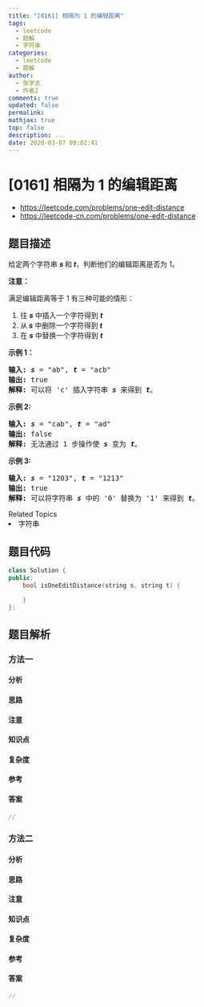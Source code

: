 ```yaml
---
title: "[0161] 相隔为 1 的编辑距离"
tags:
  - leetcode
  - 题解
  - 字符串
categories:
  - leetcode
  - 题解
author:
  - 张学志
  - 作者2
comments: true
updated: false
permalink:
mathjax: true
top: false
description: ...
date: 2020-03-07 00:02:41
---
```



# [0161] 相隔为 1 的编辑距离
* https://leetcode.com/problems/one-edit-distance
* https://leetcode-cn.com/problems/one-edit-distance


## 题目描述

<p>给定两个字符串&nbsp;<strong><em>s </em></strong>和<strong><em> t</em></strong>，判断他们的编辑距离是否为 1。</p>

<p><strong>注意：</strong></p>

<p>满足编辑距离等于 1 有三种可能的情形：</p>

<ol>
	<li>往 <em><strong>s</strong></em>&nbsp;中插入一个字符得到 <em><strong>t</strong></em></li>
	<li>从<em><strong> s</strong></em>&nbsp;中删除一个字符得到 <em><strong>t</strong></em></li>
	<li>在 <em><strong>s</strong></em>&nbsp;中替换一个字符得到 <em><strong>t</strong></em></li>
</ol>

<p><strong>示例 1：</strong></p>

<pre><strong>输入: </strong><strong><em>s</em></strong> = &quot;ab&quot;, <strong><em>t</em></strong> = &quot;acb&quot;
<strong>输出: </strong>true
<strong>解释: </strong>可以将 &#39;c&#39; 插入字符串 <strong><em>s</em></strong>&nbsp;来得到 <em><strong>t</strong></em>。
</pre>

<p><strong>示例 2:</strong></p>

<pre><strong>输入: </strong><strong><em>s</em></strong> = &quot;cab&quot;, <strong><em>t</em></strong> = &quot;ad&quot;
<strong>输出: </strong>false
<strong>解释: </strong>无法通过 1 步操作使 <em><strong>s</strong></em> 变为 <em><strong>t</strong></em>。</pre>

<p><strong>示例 3:</strong></p>

<pre><strong>输入: <em>s</em></strong> = &quot;1203&quot;, <strong><em>t</em></strong> = &quot;1213&quot;
<strong>输出: </strong>true
<strong>解释: </strong>可以将字符串 <strong><em>s</em></strong>&nbsp;中的 &#39;0&#39; 替换为 &#39;1&#39; 来得到 <em><strong>t</strong></em>。</pre>
<div><div>Related Topics</div><div><li>字符串</li></div></div>


## 题目代码

```cpp
class Solution {
public:
    bool isOneEditDistance(string s, string t) {

    }
};
```


## 题目解析


### 方法一

#### 分析

#### 思路

#### 注意

#### 知识点

#### 复杂度

#### 参考

#### 答案

```cpp
//
```


### 方法二

#### 分析

#### 思路

#### 注意

#### 知识点

#### 复杂度

#### 参考

#### 答案

```cpp
//
```


